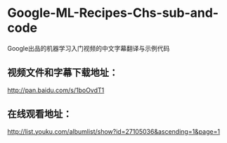 # Google-ML-Recipes-Chs-sub-and-code
Google出品的机器学习入门视频的中文字幕翻译与示例代码

## 视频文件和字幕下载地址：
  http://pan.baidu.com/s/1boOvdT1 

## 在线观看地址： 
  http://list.youku.com/albumlist/show?id=27105036&ascending=1&page=1
